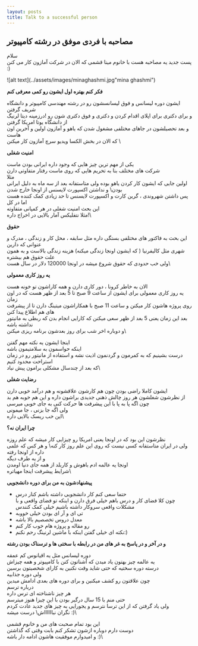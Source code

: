 ```yaml
---
layout: posts
title: Talk to a successful person
---
```


## **مصاحبه با فردی موفق در رشته کامپیوتر**


سلام\
پست جدید یه مصاحبه هست با خانوم مینا قشمی که الان در شرکت آمازون کار می کنن :)

![alt text](../assets/images/minaghashmi.jpg"mina ghashmi")

**فکر کنم بهتره اول ایشون رو کمی معرفی کنم**

ایشون دوره لیسانس و فوق لیسانسشون رو در رشته مهندسی کامپیوتر و دانشگاه شریف گرفتن \
و برای دکتری برای اپلای اقدام کردن و دکتری و فوق دکتری شون رو !درزمینه دیتا لرنیگ از دانشگاه یوتا امریکا گرفتن\
و بعد تحصیلشون در جاهای مختلفی مشغول شدن که یاهو و آمازون اولین و آخرین اون هاست\
که الان در بخش الکسا ویدیو سرچ آمازون کار میکنن \

**امنیت شغلی**

یکی از مهم ترین چیز هایی که وجود داره ایرانی بودن ماست\
شرکت های مختلف بنا به تحریم هایی که روی ماست رفتار متفاوتی دارن \
مثلا \
اولین جایی که ایشون کار کردن یاهو بوده ولی متاستفانه بعد از سه ماه به دلیل ایرانی بودن\ 
و نداشتن اکسپورت لایسنس از اونجا خارج شدن\
پس داشتن شهروندی ، گرین کارت و اکسپورت لایسنس تا حد زیادی کمک کننده هست\
اما در کل \
این بحث امنیت شغلی در هر کمپانی متفاوته\
مثلا نتفلیکس آمار بالایی در اخراج داره!\

**حقوق**

این بحث به فاکتور های مختلفی بستگی داره مثل سابقه ، محل کار و زندگی ، مدرک و عنوانی که دارین\
شهری مثل کالیفرنیا ( که ایشون اونجا زندگی میکنه) هزینه زندگی بالاست و به همون علت حقوق هم بیشتره\
ولی خب حدودی که حقوق شروع میشه در اونجا 120000 دلار در سال هست\

**یه روز کاری معمولی**

الان به خاطر کرونا ، دور کاری دارن و همه کاراشون تو خونه هست \
یه روز کاری معمولی برای ایشون از ساعت 9 صبح تا 5 بعد از ظهر هست که در اون زمان\
روی پروژه هاشون کار میکنن و ساعت 11 صبح با همکاراشون میتینگ دارن تا از پیشرفت های هم اطلاع پیدا کنن\
بعد این زمان یعنی 5 بعد از ظهر سعی میکنن که کارایی انجام بدن که ربطی به مانیتور نداشته باشه\
و دوباره اخر شب برای روز بعدشون برنامه ریزی میکنن\

اینجا ایشون یه نکته مهم گفتن \
اینکه حواسمون به سلامتیمون باشه \
درست بشینیم که به کمرمون و گردنمون اذیت نشه و استفاده از مانیتور رو در زمان استراحت محدود کنیم\
که بعد از چندسال مشکلی برامون پیش نیاد\

**رضایت شغلی**

ایشون کاملا راضی بودن چون هم کارشون علاقشونه و هم درآمد خوبی دارن\
از نظرشون شغلشون هر روز چالش ذهنی جدیدی براشون داره و این هم خوبه هم بد\
چون اگه پا به پا با این پیشرفت ها حرکت کنی به جای خوبی میرسی\
ولی اگه جا بزنی ، جا میمونی\
این خب ریسک بالایی داره\

**چرا ایران نه؟**

نظرشون این بود که در اونجا یعنی امریکا رو چیزایی کار میشه که علم روزه\
ولی در ایران متاستفانه کسی نیست که روی این علم روز کار کنه\ 
و هر کس که علمی داره از اونجا رفته \
و از یه طرف دیگه \
اونجا یه عالمه ادم باهوش و کاربلد از همه جای دنیا اومدن\
شرایط پیشرفت اینجا مهیاتره\

**پیشنهادشون به من برای دوره دانشجویی**

- حتما سعی کنم کار دانشجویی داشته باشم کنار درس\
چون کلا فضای کار و درس باهم خیلی فرق دارن و اینکه تو فضای واقعی و با مشکلات واقعی سروکار داشته باشیم خیلی کمک کنندس
- تی ای و آر ای بودن خیلی خووبه
- معدل دروس تخصصیم بالا باشه
- رو مقاله و پروژه هام خوب کار کنم
- نکته ای خیلی گفتن اینکه با ماشین لرنینگ رحم نکنم:)


**و در آخر و در پاسخ به غر های من در رابطه با سختی ها و ترسناک بودن رشته**

دوره لیسانس مثل یه اقیانوس کم عمقه \
یه عالمه چیز بهتون یاد میدن که آشناتون کنن با کامپیوتر و همه چیزاش\
درسته دوره سختیه که حتی شاید وقت نکنین به کارای شخصیتون برسین\
ولی دوره جذابیه\
چون علاقتون رو کشف میکنین و برای دوره های بعدی ادامش میدین\
درباره ترسم\
هر چیز ناشناخته ای ترس داره\
حتی منم با 15 سال درگیر بودن با این چیزا هنوز میترسم\
ولی یاد گرفتن که از این ترسا نترسم و یجورایی به چیز های جدید عادت کردم\
نگران نبااااااش\ 
درست میشه :)\



این بود تمام صحبت های من و خانوم قشمی\
دوست دارم دوباره ازشون تشکر کنم بابت وقتی که گذاشتن\
و امیدوارم موفقیت هاشون ادامه دار باشه :)\
